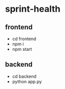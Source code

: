 # sprint-health
 
## frontend
* cd frontend
* npm i
* npm start

## backend
* cd backend
* python app.py

